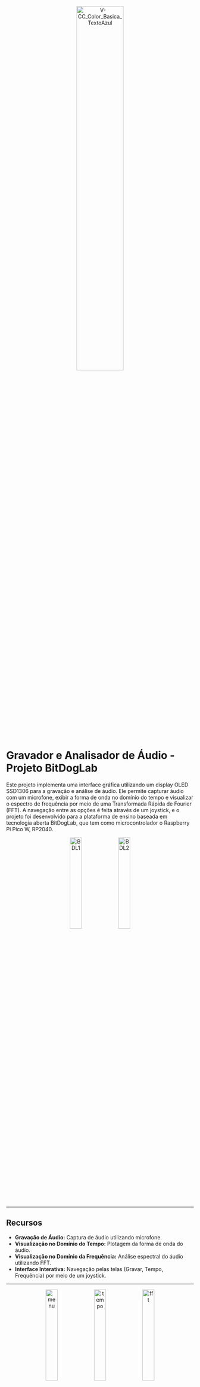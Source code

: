 <div align="center">
    <img src="https://github.com/user-attachments/assets/337c76d6-a1cc-414f-bd90-866fe408b844" alt="V-CC_Color_Basica_TextoAzul" style="width:50%;"/>
</div>

# Gravador e Analisador de Áudio - Projeto BitDogLab


Este projeto implementa uma interface gráfica utilizando um display OLED SSD1306 para a gravação e análise de áudio. Ele permite capturar áudio com um microfone, exibir a forma de onda no domínio do tempo e visualizar o espectro de frequência por meio de uma Transformada Rápida de Fourier (FFT). A navegação entre as opções é feita através de um joystick, e o projeto foi desenvolvido para a plataforma de ensino baseada em tecnologia aberta BitDogLab, que tem como microcontrolador o Raspberry Pi Pico W, RP2040.


<div align = "center">
    <img src="https://github.com/user-attachments/assets/17d56731-aa0e-4e26-ae65-f6f476a55f2b" alt="BDL1" style="width:25%;"/> <img src="https://github.com/user-attachments/assets/bcf95a15-ca86-45f4-aeb4-2b736a7ed5b3" alt="BDL2" style="width:25%;">
</div>

---

## Recursos

- **Gravação de Áudio:** Captura de áudio utilizando microfone.
- **Visualização no Domínio do Tempo:** Plotagem da forma de onda do áudio.
- **Visualização no Domínio da Frequência:** Análise espectral do áudio utilizando FFT.
- **Interface Interativa:** Navegação pelas telas (Gravar, Tempo, Frequência) por meio de um joystick.

---

<div align="center">
    <img src="https://github.com/user-attachments/assets/b9293ab2-ef0b-46b4-9065-545c11e2caf5" alt="menu" style="width:25%;"/> <img src="https://github.com/user-attachments/assets/e8e99df6-fff0-4221-abbf-19126dc5adb6" alt="tempo" style="width:25%;"/> <img src="https://github.com/user-attachments/assets/4d2f8256-0ab8-4bdd-bf0b-84c8201eb049" alt="fft" style="width:25%;"/>
</div>

## Componentes Utilizados

- **Display**: Exibição do Menu ([SSD1306](https://github.com/ivan-sf/SSD1306-Library-PICO-SDK))

- **Joystick**: Interação Com o Menu ([Joystick](https://github.com/AntonioJunior2222/BitDogLab-Joystick-Matriz_Led-VIRTUS_CC))

- **Microfone**: Gravação do áudio ([Microfone](https://github.com/smalljooj/bitdoglab_mic_VIRTUS_CC))


## Conexões e Configurações

O projeto utiliza a interface I2C para comunicação com o display OLED, conforme definido no código:
- **I2C Port:** `i2c1`
- **SDA:** GPIO 14
- **SCL:** GPIO 15
- **ADC** GPIO 28 (Microfone), GPIO 22 GPIO 26 GPIO 27 (Joystick)


